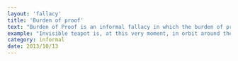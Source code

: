 ```yaml
---
layout: 'fallacy'
title: 'Burden of proof'
text: "Burden of Proof is an informal fallacy in which the burden of proof is placed on the wrong side. When two parties are in a discussion and one makes a claim that the other disputes, the one who makes the claim typically has a burden of proof to justify or substantiate that claim especially when it challenges a perceived status quo."
example: "Invisible teapot is, at this very moment, in orbit around the Sun between the Earth and Mars and that because no one can prove the assertion wrong it is therefore a valid one."
category: informal
date: 2013/10/13
---
```


